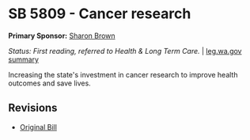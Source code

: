 # SB 5809 - Cancer research
**Primary Sponsor:** [Sharon Brown](/person/leg/sharon.brown.md)

*Status: First reading, referred to Health & Long Term Care.* | [leg.wa.gov summary](https://app.leg.wa.gov/billsummary?BillNumber=5809&Year=2021)

Increasing the state's investment in cancer research to improve health outcomes and save lives.

## Revisions
* [Original Bill](1/)
